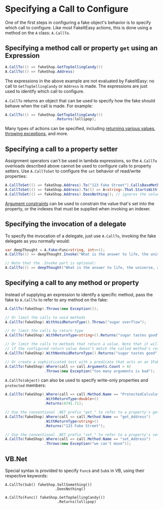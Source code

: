 # Specifying a Call to Configure

One of the first steps in configuring a fake object's behavior is to
specify which call to configure. Like most FakeItEasy actions, this is
done using a method on the `A` class: `A.CallTo`.

## Specifying a method call or property `get` using an Expression

```csharp
A.CallTo(() => fakeShop.GetTopSellingCandy())
A.CallTo(() => fakeShop.Address)
```

The expressions in the above example are not evaluated by FakeItEasy:
no call to `GetTopSellingCandy` or `Address` is made. The expressions
are just used to identify which call to configure.

`A.CallTo` returns an object that can be used to specify how the fake
should behave when the call is made. For example:

```csharp
A.CallTo(() => fakeShop.GetTopSellingCandy())
                       .Returns(lollipop);
```

Many types of actions can be specified, including
[returning various values](specifying-return-values.md),
[throwing exceptions](throwing-exceptions.md), and more.

## Specifying a call to a property setter

Assignment operators can't be used in lambda expressions, so the
`A.CallTo` overloads described above cannot be used to configure calls
to property setters.
Use `A.CallToSet` to configure the `set` behavior of read/write properties:

```csharp
A.CallToSet(() => fakeShop.Address).To("123 Fake Street").CallsBaseMethod();
A.CallToSet(() => fakeShop.Address).To(() => A<string>.That.StartsWith("123")).DoesNothing();
A.CallToSet(() => fakeShop.Address).DoesNothing(); // ignores the value that's set
```

[Argument constraints](argument-constraints.md) can be used to
constrain the value that's set into the property, or the indexes that
must be supplied when invoking an indexer.

## Specifying the invocation of a delegate

To specify the invocation of a delegate, just use `A.CallTo`, invoking the fake delegate as you normally would:

```csharp
var deepThought = A.Fake<Func<string, int>>();
A.CallTo(() => deepThought.Invoke("What is the answer to life, the universe, and everything?")).Returns(42);

// Note that the .Invoke part is optional:
A.CallTo(() => deepThought("What is the answer to life, the universe, and everything?")).Returns(42);
```

## Specifying a call to any method or property

Instead of supplying an expression to identify a specific method, pass
the fake to `A.CallTo` to refer to any method on the fake:

```csharp
A.CallTo(fakeShop).Throws(new Exception());

// Or limit the calls to void methods
A.CallTo(fakeShop).WithVoidReturnType().Throws("sugar overflow");

// Or limit the calls by return type
A.CallTo(fakeShop).WithReturnType<string>().Returns("sugar tastes good");

// Or limit the calls to methods that return a value. Note that it will throw at runtime
// if the configured return value doesn't match the called method's return type.
A.CallTo(fakeShop).WithNonVoidReturnType().Returns("sugar tastes good");

// Or create a sophisticated test with a predicate that acts on an IFakeObjectCall
A.CallTo(fakeShop).Where(call => call.Arguments.Count > 4)
                  .Throws(new Exception("too many arguments is bad");
```

`A.CallTo(object)` can also be used to specify write-only properties and
`protected` members:

```csharp
A.CallTo(fakeShop).Where(call => call.Method.Name == "ProtectedCalculateSalesForToday")
                  .WithReturnType<double>()
                  .Returns(4741.71);

// Use the conventional .NET prefix "get_" to refer to a property's getter:
A.CallTo(fakeShop).Where(call => call.Method.Name == "get_Address")
                  .WithReturnType<string>()
                  .Returns("123 Fake Street");

// Use the conventional .NET prefix "set_" to refer to a property's setter:
A.CallTo(fakeShop).Where(call => call.Method.Name == "set_Address")
                  .Throws(new Exception("we can't move"));
```

## VB.Net
Special syntax is provided to specify `Func`s and `Sub`s in VB, using their respective keywords:

```
A.CallTo(Sub() fakeShop.SellSomething())
                       .DoesNothing()

A.CallTo(Func() fakeShop.GetTopSellingCandy())
                        .Returns(lollipop)
```
